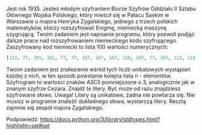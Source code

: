 Jest rok 1935. Jesteś młodym szyfrantem Biurze Szyfrów Oddziału II Sztabu Głównego Wojska Polskiego, który mieścił się w Pałacu Saskim w Warszawie u majora Henryka Zygalskiego, jednego z trzech polskich matematyków, którzy rozszyfrowali Enigmę, niemiecką maszynę szygrującą. Twoim zadaniem jest napisanie programu, który pozwoli podjąć dalsze prace nad rozszyfrowaniem niemieckiego kodu szyfrującego. 
Zaszyfrowany kod niemiecki to lista 100 wartości numerycznych:

```python
[113, 77, 101, 101, 77, 77, 107, 107, 107, 118, 107, 77, 107, 113, 118, 113, 77, 77, 77, 77, 113, 77, 101, 118, 113, 107, 113, 118, 107, 77, 108, 101, 107, 118, 77, 108, 118, 101, 77, 113, 77, 113, 107, 77, 108, 118, 118, 107, 113, 108, 101, 118, 113, 77, 101, 101, 107, 101, 77, 108, 118, 77, 107, 77, 108, 101, 101, 101, 77, 107, 77, 77, 107, 108, 113, 107, 107, 107, 113, 107, 108, 107, 77, 113, 108, 101, 101, 101, 113, 113, 107, 108, 118, 118, 101, 77, 118, 113, 113, 118]

```

Twoim zadaniem jest znalezienie wśród tych liczb unikatowych wystąpień każdej z nich, w ten sposób powstanie kolejna lista n - elementów. Szyfrogram to wartości znaków ASCII pomniejszone o 3, analogicznie jak w znanym szyfrze Cezara. Znajdź te litery. Być może od razu znajdziesz szyfrowane słowo. Uwaga! Litery są unikatowe, żadna nie powtarza się. Nie musisz w programie znaleźć dokładnego słowa, wystarczą litery. Resztą zajmnie się zespół majora Zygalskiego.

Podpowiedź: https://docs.python.org/3/library/stdtypes.html?highlight=set#set